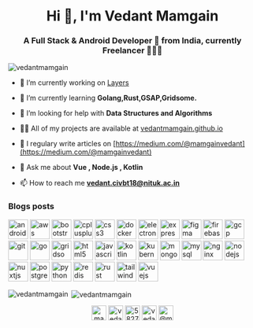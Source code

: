 <h1 align="center">Hi 👋, I'm Vedant Mamgain</h1>
<h3 align="center">A Full Stack & Android Developer 🚀 from India, currently Freelancer 👨🏽‍💻</h3>

<p align="left"> <img src="https://komarev.com/ghpvc/?username=vedantmamgain" alt="vedantmamgain" /> </p>

- 🔭 I’m currently working on [Layers](https://github.com/Layers-Inc)

- 🌱 I’m currently learning **Golang,Rust,GSAP,Gridsome.**

- 🤝 I’m looking for help with **Data Structures and Algorithms**

- 👨‍💻 All of my projects are available at [vedantmamgain.github.io](vedantmamgain.github.io)

- 📝 I regulary write articles on [https://medium.com/@mamgainvedant](https://medium.com/@mamgainvedant)

- 💬 Ask me about **Vue , Node.js , Kotlin**

- 📫 How to reach me **vedant.civbt18@nituk.ac.in**

### Blogs posts
<!-- BLOG-POST-LIST:START -->
<!-- BLOG-POST-LIST:END -->

<p align="left"><img src="https://devicons.github.io/devicon/devicon.git/icons/android/android-original-wordmark.svg" alt="android" width="40" height="40"/> <img src="https://devicons.github.io/devicon/devicon.git/icons/amazonwebservices/amazonwebservices-original-wordmark.svg" alt="aws" width="40" height="40"/> <img src="https://devicons.github.io/devicon/devicon.git/icons/bootstrap/bootstrap-plain.svg" alt="bootstrap" width="40" height="40"/> <img src="https://devicons.github.io/devicon/devicon.git/icons/cplusplus/cplusplus-original.svg" alt="cplusplus" width="40" height="40"/> <img src="https://devicons.github.io/devicon/devicon.git/icons/css3/css3-original-wordmark.svg" alt="css3" width="40" height="40"/> <img src="https://devicons.github.io/devicon/devicon.git/icons/docker/docker-original-wordmark.svg" alt="docker" width="40" height="40"/> <img src="https://devicons.github.io/devicon/devicon.git/icons/electron/electron-original.svg" alt="electron" width="40" height="40"/> <img src="https://devicons.github.io/devicon/devicon.git/icons/express/express-original-wordmark.svg" alt="express" width="40" height="40"/> <img src="https://www.vectorlogo.zone/logos/figma/figma-icon.svg" alt="figma" width="40" height="40"/> <img src="https://www.vectorlogo.zone/logos/firebase/firebase-icon.svg" alt="firebase" width="40" height="40"/> <img src="https://www.vectorlogo.zone/logos/google_cloud/google_cloud-icon.svg" alt="gcp" width="40" height="40"/> <img src="https://www.vectorlogo.zone/logos/git-scm/git-scm-icon.svg" alt="git" width="40" height="40"/> <img src="https://devicons.github.io/devicon/devicon.git/icons/go/go-original.svg" alt="go" width="40" height="40"/> <img src="https://www.vectorlogo.zone/logos/gridsome/gridsome-icon.svg" alt="gridsome" width="40" height="40"/> <img src="https://devicons.github.io/devicon/devicon.git/icons/html5/html5-original-wordmark.svg" alt="html5" width="40" height="40"/> <img src="https://devicons.github.io/devicon/devicon.git/icons/javascript/javascript-original.svg" alt="javascript" width="40" height="40"/> <img src="https://www.vectorlogo.zone/logos/kotlinlang/kotlinlang-icon.svg" alt="kotlin" width="40" height="40"/> <img src="https://www.vectorlogo.zone/logos/kubernetes/kubernetes-icon.svg" alt="kubernetes" width="40" height="40"/> <img src="https://devicons.github.io/devicon/devicon.git/icons/mongodb/mongodb-original-wordmark.svg" alt="mongodb" width="40" height="40"/> <img src="https://devicons.github.io/devicon/devicon.git/icons/mysql/mysql-original-wordmark.svg" alt="mysql" width="40" height="40"/> <img src="https://devicons.github.io/devicon/devicon.git/icons/nginx/nginx-original.svg" alt="nginx" width="40" height="40"/> <img src="https://devicons.github.io/devicon/devicon.git/icons/nodejs/nodejs-original-wordmark.svg" alt="nodejs" width="40" height="40"/> <img src="https://www.vectorlogo.zone/logos/nuxtjs/nuxtjs-icon.svg" alt="nuxtjs" width="40" height="40"/> <img src="https://devicons.github.io/devicon/devicon.git/icons/postgresql/postgresql-original-wordmark.svg" alt="postgresql" width="40" height="40"/> <img src="https://devicons.github.io/devicon/devicon.git/icons/python/python-original.svg" alt="python" width="40" height="40"/> <img src="https://devicons.github.io/devicon/devicon.git/icons/redis/redis-original-wordmark.svg" alt="redis" width="40" height="40"/> <img src="https://devicons.github.io/devicon/devicon.git/icons/rust/rust-plain.svg" alt="rust" width="40" height="40"/> <img src="https://www.vectorlogo.zone/logos/tailwindcss/tailwindcss-icon.svg" alt="tailwind" width="40" height="40"/> <img src="https://devicons.github.io/devicon/devicon.git/icons/vuejs/vuejs-original-wordmark.svg" alt="vuejs" width="40" height="40"/></p><p><img align="left" src="https://github-readme-stats.vercel.app/api/top-langs/?username=vedantmamgain&layout=compact&hide=html" alt="vedantmamgain" /></p>

<p>&nbsp;<img align="center" src="https://github-readme-stats.vercel.app/api?username=vedantmamgain&show_icons=true" alt="vedantmamgain" /></p>

<p align="center">
<a href="https://twitter.com/mamgainvedant" target="blank"><img align="center" src="https://cdn.jsdelivr.net/npm/simple-icons@3.0.1/icons/twitter.svg" alt="mamgainvedant" height="30" width="30" /></a>
<a href="https://linkedin.com/in/vedant-mamgain" target="blank"><img align="center" src="https://cdn.jsdelivr.net/npm/simple-icons@3.0.1/icons/linkedin.svg" alt="vedant-mamgain" height="30" width="30" /></a>
<a href="https://stackoverflow.com/users/5827297" target="blank"><img align="center" src="https://cdn.jsdelivr.net/npm/simple-icons@3.0.1/icons/stackoverflow.svg" alt="5827297" height="30" width="30" /></a>
<a href="https://instagram.com/vedantm.23" target="blank"><img align="center" src="https://cdn.jsdelivr.net/npm/simple-icons@3.0.1/icons/instagram.svg" alt="vedantm.23" height="30" width="30" /></a>
<a href="https://medium.com/@mamgainvedant" target="blank"><img align="center" src="https://cdn.jsdelivr.net/npm/simple-icons@3.0.1/icons/medium.svg" alt="@mamgainvedant" height="30" width="30" /></a>
</p>
